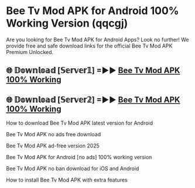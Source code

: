 # Bee Tv Mod APK for Android 100% Working Version (qqcgj)

Are you looking for Bee Tv Mod APK for Android Apps? Look no further! We provide free and safe download links for the official Bee Tv Mod APK Premium Unlocked.

## 🌐 𝔻𝕠𝕨𝕟𝕝𝕠𝕒𝕕 [𝕊𝕖𝕣𝕧𝕖𝕣𝟙] =►► [Bee Tv Mod APK 100% Working](https://modyoloo.pages.dev?q=Bee+Tv+Mod+APK)

## 🌐 𝔻𝕠𝕨𝕟𝕝𝕠𝕒𝕕 [𝕊𝕖𝕣𝕧𝕖𝕣𝟚] =►► [Bee Tv Mod APK 100% Working](https://modyoloo.pages.dev?q=Bee+Tv+Mod+APK)

How to download Bee Tv Mod APK latest version for Android

Bee Tv Mod APK no ads free download

Bee Tv Mod APK ad-free version 2025

Bee Tv Mod APK for Android [no ads] 100% working version

Bee Tv Mod APK no ban download for iOS and Android

How to install Bee Tv Mod APK with extra features